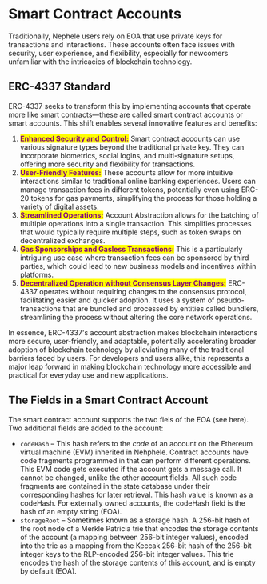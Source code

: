 # Smart Contract Accounts

Traditionally, Nephele users rely on EOA that use private keys for transactions and interactions. These accounts often face issues with security, user experience, and flexibility, especially for newcomers unfamiliar with the intricacies of blockchain technology.

## ERC-4337 Standard <a href="#contract-accounts" id="contract-accounts"></a>

ERC-4337 seeks to transform this by implementing accounts that operate more like smart contracts—these are called smart contract accounts or smart accounts. This shift enables several innovative features and benefits:

1. <mark style="color:purple;">**Enhanced Security and Control:**</mark> Smart contract accounts can use various signature types beyond the traditional private key. They can incorporate biometrics, social logins, and multi-signature setups, offering more security and flexibility for transactions​.
2. <mark style="color:purple;">**User-Friendly Features:**</mark> These accounts allow for more intuitive interactions similar to traditional online banking experiences. Users can manage transaction fees in different tokens, potentially even using ERC-20 tokens for gas payments, simplifying the process for those holding a variety of digital assets​.
3. <mark style="color:purple;">**Streamlined Operations:**</mark> Account Abstraction allows for the batching of multiple operations into a single transaction. This simplifies processes that would typically require multiple steps, such as token swaps on decentralized exchanges​.
4. <mark style="color:purple;">**Gas Sponsorships and Gasless Transactions:**</mark> This is a particularly intriguing use case where transaction fees can be sponsored by third parties, which could lead to new business models and incentives within platforms​.
5. <mark style="color:purple;">**Decentralized Operation without Consensus Layer Changes:**</mark> ERC-4337 operates without requiring changes to the consensus protocol, facilitating easier and quicker adoption. It uses a system of pseudo-transactions that are bundled and processed by entities called bundlers, streamlining the process without altering the core network operations​.

In essence, ERC-4337's account abstraction makes blockchain interactions more secure, user-friendly, and adaptable, potentially accelerating broader adoption of blockchain technology by alleviating many of the traditional barriers faced by users. For developers and users alike, this represents a major leap forward in making blockchain technology more accessible and practical for everyday use and new applications.

## The Fields in a Smart Contract Account <a href="#an-account-examined" id="an-account-examined"></a>

The smart contract account supports the two fiels of the EOA (see here). Two additional fields are added to the account:

* `codeHash` – This hash refers to the _code_ of an account on the Ethereum virtual machine (EVM) inherited in Nehphele. Contract accounts have code fragments programmed in that can perform different operations. This EVM code gets executed if the account gets a message call. It cannot be changed, unlike the other account fields. All such code fragments are contained in the state database under their corresponding hashes for later retrieval. This hash value is known as a codeHash. For externally owned accounts, the codeHash field is the hash of an empty string (EOA).
* `storageRoot` – Sometimes known as a storage hash. A 256-bit hash of the root node of a Merkle Patricia trie that encodes the storage contents of the account (a mapping between 256-bit integer values), encoded into the trie as a mapping from the Keccak 256-bit hash of the 256-bit integer keys to the RLP-encoded 256-bit integer values. This trie encodes the hash of the storage contents of this account, and is empty by default (EOA).

